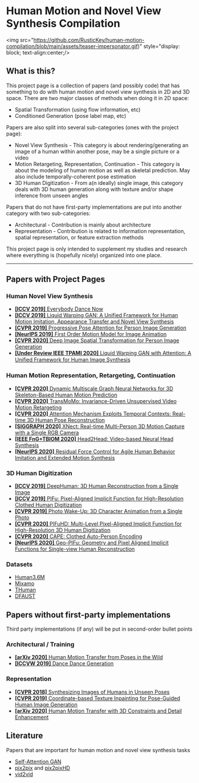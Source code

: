# Human Motion and Novel View Synthesis Compilation
<img src="https://github.com/RusticKey/human-motion-compilation/blob/main/assets/teaser-impersonator.gif)" style="display: block; text-align:center;/>
## What is this?
  This project page is a collection of papers (and possibly code) that has something to do with human motion and novel view synthesis in 2D and 3D space. There are two major classes of methods when doing it in 2D space:
  * Spatial Transformation (using flow information, etc)
  * Conditioned Generation (pose label map, etc)
  
Papers are also split into several sub-categories (ones with the project page):
  * Novel View Synthesis - This category is about rendering/generating an image of a human within another pose, may be a single picture or a video
  * Motion Retargeting, Representation, Continuation - This category is about the modeling of human motion as well as skeletal prediction. May also include temporally-coherent pose estimation
  * 3D Human Digitization - From a(n ideally) single image, this category deals with 3D human generation along with texture and/or shape inference from unseen angles
 
 Papers that do not have first-party implementations are put into another category with two sub-categories:
  * Architectural - Contribution is mainly about architecture
  * Representation - Contribution is related to information representation, spatial representation, or feature extraction methods
  
  This project page is only intended to supplement my studies and research where everything is (hopefully nicely) organized into one place. 
  
---
## Papers with Project Pages

### Human Novel View Synthesis
* [**[ICCV 2019]** Everybody Dance Now](https://carolineec.github.io/everybody_dance_now/)
* [**[ICCV 2019]** Liquid Warping GAN: A Unified Framework for Human Motion Imitation, Appearance Transfer and Novel View Synthesis](https://svip-lab.github.io/project/impersonator.html)
* [**[CVPR 2019]** Progressive Pose Attention for Person Image Generation](https://github.com/tengteng95/Pose-Transfer)
* [**[NeurIPS 2019]** First Order Motion Model for Image Animation](https://github.com/AliaksandrSiarohin/first-order-model)
* [**[CVPR 2020]** Deep Image Spatial Transformation for Person Image Generation](https://renyurui.github.io/GFLA-web/)
* [**[Under Review IEEE TPAMI 2020]** Liquid Warping GAN with Attention: A Uniﬁed Framework for Human Image Synthesis](https://www.impersonator.org/work/impersonator-plus-plus.html)

### Human Motion Representation, Retargeting, Continuation
* [**[CVPR 2020]** Dynamic Multiscale Graph Neural Networks for 3D Skeleton-Based Human Motion Prediction](https://github.com/limaosen0/DMGNN)
* [**[CVPR 2020]** TransMoMo: Invariance-Driven Unsupervised Video Motion Retargeting](https://yzhq97.github.io/transmomo/)
* [**[CVPR 2020]** Attention Mechanism Exploits Temporal Contexts: Real-time 3D Human Pose Reconstruction](https://sites.google.com/a/udayton.edu/jshen1/cvpr2020)
* [**[SIGGRAPH 2020]** XNect: Real-time Multi-Person 3D Motion Capture with a Single RGB Camera](https://gvv.mpi-inf.mpg.de/projects/XNect/)
* [**[IEEE FnG+TBIOM 2020]** Head2Head: Video-based Neural Head Synthesis](https://github.com/michaildoukas/head2head)
* [**[NeurIPS 2020]** Residual Force Control for Agile Human Behavior Imitation and Extended Motion Synthesis](https://www.ye-yuan.com/rfc/)

### 3D Human Digitization
* [**[ICCV 2019]** DeepHuman: 3D Human Reconstruction from a Single Image](http://www.liuyebin.com/deephuman/deephuman.html)
* [**[ICCV 2019]** PIFu: Pixel-Aligned Implicit Function for High-Resolution Clothed Human Digitization](https://shunsukesaito.github.io/PIFu/)
* [**[CVPR 2019]** Photo Wake-Up: 3D Character Animation from a Single Photo](https://grail.cs.washington.edu/projects/wakeup/)
* [**[CVPR 2020]** PIFuHD: Multi-Level Pixel-Aligned Implicit Function for High-Resolution 3D Human Digitization](https://shunsukesaito.github.io/PIFuHD/)
* [**[CVPR 2020]** CAPE: Clothed Auto-Person Encoding](https://github.com/QianliM/CAPE)
* [**[NeurIPS 2020]** Geo-PIFu: Geometry and Pixel Aligned Implicit Functions for Single-view Human Reconstruction](https://github.com/simpleig/Geo-PIFu)

### Datasets
* [Human3.6M](http://vision.imar.ro/human3.6m/description.php)
* [Mixamo](https://www.mixamo.com/#/)
* [THuman](https://github.com/ZhengZerong/DeepHuman/tree/master/THUmanDataset)
* [DFAUST](https://dfaust.is.tue.mpg.de/)

## Papers without first-party implementations
Third party implementations (if any) will be put in second-order bullet points
### Architectural / Training
* [**[arXiv 2020]** Human Motion Transfer from Poses in the Wild](https://arxiv.org/pdf/2004.03142.pdf)
* [**[ICCVW 2019]** Dance Dance Generation](https://openaccess.thecvf.com/content_ICCVW_2019/papers/HBU/Zhou_Dance_Dance_Generation_Motion_Transfer_for_Internet_Videos_ICCVW_2019_paper.pdf)
### Representation
* [**[CVPR 2018]** Synthesizing Images of Humans in Unseen Poses](https://openaccess.thecvf.com/content_cvpr_2018/papers/Balakrishnan_Synthesizing_Images_of_CVPR_2018_paper.pdf)
* [**[CVPR 2019]** Coordinate-based Texture Inpainting for Pose-Guided Human Image Generation](https://openaccess.thecvf.com/content_CVPR_2019/papers/Grigorev_Coordinate-Based_Texture_Inpainting_for_Pose-Guided_Human_Image_Generation_CVPR_2019_paper.pdf)
* [**[arXiv 2020]** Human Motion Transfer with 3D Constraints and Detail Enhancement](https://arxiv.org/abs/2003.13510)

## Literature
Papers that are important for human motion and novel view synthesis tasks
* [Self-Attention GAN](https://arxiv.org/abs/1805.08318)
* [pix2pix](https://phillipi.github.io/pix2pix/) and [pix2pixHD](https://github.com/NVIDIA/pix2pixHD)
* [vid2vid](https://github.com/NVIDIA/vid2vid)
